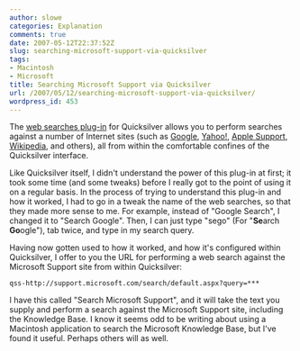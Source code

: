 ```yaml
---
author: slowe
categories: Explanation
comments: true
date: 2007-05-12T22:37:52Z
slug: searching-microsoft-support-via-quicksilver
tags:
- Macintosh
- Microsoft
title: Searching Microsoft Support via Quicksilver
url: /2007/05/12/searching-microsoft-support-via-quicksilver/
wordpress_id: 453
---
```


The [web searches plug-in](http://docs.blacktree.com/quicksilver/plug-ins/websearch_plug-in) for Quicksilver allows you to perform searches against a number of Internet sites (such as [Google](http://www.google.com/), [Yahoo!](http://www.yahoo.com/), [Apple Support](http://support.apple.com/), [Wikipedia](http://www.wikipedia.org/), and others), all from within the comfortable confines of the Quicksilver interface.

Like Quicksilver itself, I didn't understand the power of this plug-in at first; it took some time (and some tweaks) before I really got to the point of using it on a regular basis. In the process of trying to understand this plug-in and how it worked, I had to go in a tweak the name of the web searches, so that they made more sense to me. For example, instead of "Google Search", I changed it to "Search Google". Then, I can just type "sego" (For "**Se**arch **Go**ogle"), tab twice, and type in my search query.

Having now gotten used to how it worked, and how it's configured within Quicksilver, I offer to you the URL for performing a web search against the Microsoft Support site from within Quicksilver:

	qss-http://support.microsoft.com/search/default.aspx?query=***

I have this called "Search Microsoft Support", and it will take the text you supply and perform a search against the Microsoft Support site, including the Knowledge Base. I know it seems odd to be writing about using a Macintosh application to search the Microsoft Knowledge Base, but I've found it useful. Perhaps others will as well.
